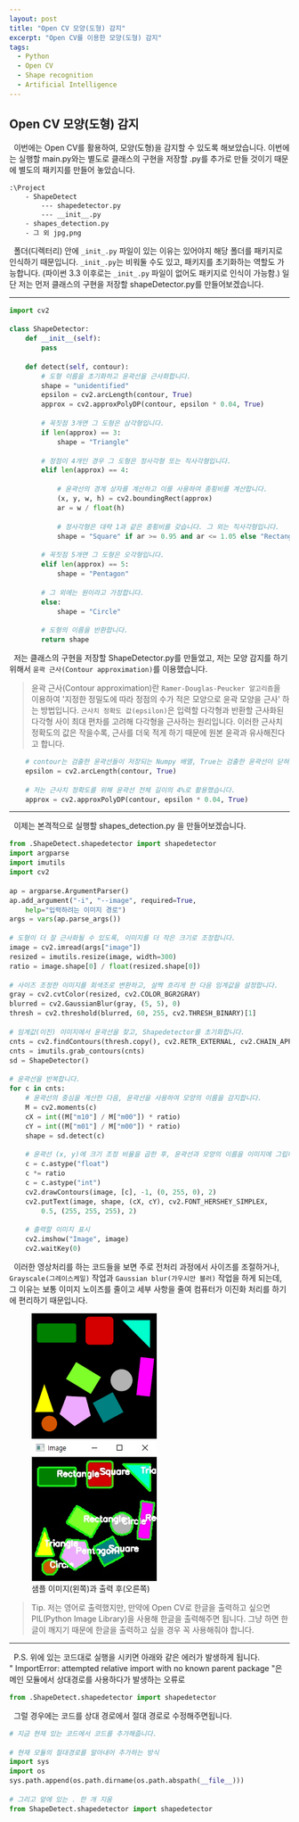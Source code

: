 ```yaml
---
layout: post
title: "Open CV 모양(도형) 감지"
excerpt: "Open CV를 이용한 모양(도형) 감지"
tags: 
  - Python
  - Open CV
  - Shape recognition
  - Artificial Intelligence
---
```

## Open CV 모양(도형) 감지
&nbsp; 이번에는 Open CV를 활용하여, 모양(도형)을 감지할 수 있도록 해보았습니다. 이번에는 실행할 main.py와는 별도로 클래스의 구현을 저장할 .py를 추가로 만들 것이기 때문에 별도의 패키지를 만들어 놓았습니다. 

```
:\Project
    - ShapeDetect
        --- shapedetector.py
        --- __init__.py             
    - shapes_detection.py
    - 그 외 jpg,png
```

&nbsp; 폴더(디렉터리) 안에 `_init_.py` 파일이 있는 이유는 있어야지 해당 폴더를 패키지로 인식하기 때문입니다. `_init_.py`는 비워둘 수도 있고, 패키지를 초기화하는 역할도 가능합니다. (파이썬 3.3 이후로는 `_init_.py` 파일이 없어도 패키지로 인식이 가능함.) 일단 저는 먼저 클래스의 구현을 저장할 shapeDetector.py를 만들어보겠습니다.

---

```python
import cv2

class ShapeDetector:
	def __init__(self):
		pass

	def detect(self, contour):
		# 도형 이름을 초기화하고 윤곽선을 근사화합니다.
		shape = "unidentified"
		epsilon = cv2.arcLength(contour, True)
		approx = cv2.approxPolyDP(contour, epsilon * 0.04, True)
        
        # 꼭짓점 3개면 그 도형은 삼각형입니다.
		if len(approx) == 3:
			shape = "Triangle"

		# 정점이 4개인 경우 그 도형은 정사각형 또는 직사각형입니다.
		elif len(approx) == 4:

			# 윤곽선의 경계 상자를 계산하고 이를 사용하여 종횡비를 계산합니다.
			(x, y, w, h) = cv2.boundingRect(approx)
			ar = w / float(h)

			# 정사각형은 대략 1과 같은 종횡비를 갖습니다. 그 외는 직사각형입니다.
			shape = "Square" if ar >= 0.95 and ar <= 1.05 else "Rectangle"

		# 꼭짓점 5개면 그 도형은 오각형입니다.
		elif len(approx) == 5:
			shape = "Pentagon"

		# 그 외에는 원이라고 가정합니다.
		else:
			shape = "Circle"

		# 도형의 이름을 반환합니다.
		return shape
```
&nbsp; 저는 클래스의 구현을 저장할 ShapeDetector.py를 만들었고, 저는 모양 감지를 하기 위해서 `윤곽 근사(Contour approximation)`를 이용했습니다.
> 윤곽 근사(Contour approximation)란 `Ramer-Douglas-Peucker 알고리즘`을 이용하여 '지정한 정밀도에 따라 정점의 수가 적은 모양으로 윤곽 모양을 근사' 하는 방법입니다. `근사치 정확도 값(epsilon)`은 입력할 다각형과 반환할 근사화된 다각형 사이 최대 편차를 고려해 다각형을 근사하는 원리입니다. 이러한 근사치 정확도의 값은 작을수록, 근사를 더욱 적게 하기 때문에 원본 윤곽과 유사해진다고 합니다.

```python
	# contour는 검출한 윤곽선들이 저장되는 Numpy 배열, True는 검출한 윤곽선이 닫혀있는지, False는 열려있는지를 의미합니다.
    epsilon = cv2.arcLength(contour, True) 

	# 저는 근사치 정확도를 위해 윤곽선 전체 길이의 4%로 활용했습니다.
	approx = cv2.approxPolyDP(contour, epsilon * 0.04, True) 
```

---

&nbsp; 이제는 본격적으로 실행할 shapes_detection.py 을 만들어보겠습니다.

```python
from .ShapeDetect.shapedetector import shapedetector
import argparse
import imutils
import cv2

ap = argparse.ArgumentParser()
ap.add_argument("-i", "--image", required=True,
	help="입력하려는 이미지 경로")
args = vars(ap.parse_args())

# 도형이 더 잘 근사화될 수 있도록, 이미지를 더 작은 크기로 조정합니다.
image = cv2.imread(args["image"])
resized = imutils.resize(image, width=300)
ratio = image.shape[0] / float(resized.shape[0])

# 사이즈 조정한 이미지를 회색조로 변환하고, 살짝 흐리게 한 다음 임계값을 설정합니다.
gray = cv2.cvtColor(resized, cv2.COLOR_BGR2GRAY)
blurred = cv2.GaussianBlur(gray, (5, 5), 0)
thresh = cv2.threshold(blurred, 60, 255, cv2.THRESH_BINARY)[1]

# 임계값(이진) 이미지에서 윤곽선을 찾고, Shapedetector를 초기화합니다.
cnts = cv2.findContours(thresh.copy(), cv2.RETR_EXTERNAL, cv2.CHAIN_APPROX_SIMPLE)
cnts = imutils.grab_contours(cnts)
sd = ShapeDetector()

# 윤곽선을 반복합니다.
for c in cnts:
	# 윤곽선의 중심을 계산한 다음, 윤곽선을 사용하여 모양의 이름을 감지합니다.
	M = cv2.moments(c)
	cX = int((M["m10"] / M["m00"]) * ratio)
	cY = int((M["m01"] / M["m00"]) * ratio)
	shape = sd.detect(c)

	# 윤곽선 (x, y)에 크기 조정 비율을 곱한 후, 윤곽선과 모양의 이름을 이미지에 그립니다.
	c = c.astype("float")
	c *= ratio
	c = c.astype("int")
	cv2.drawContours(image, [c], -1, (0, 255, 0), 2)
	cv2.putText(image, shape, (cX, cY), cv2.FONT_HERSHEY_SIMPLEX,
		0.5, (255, 255, 255), 2)

	# 출력할 이미지 표시
	cv2.imshow("Image", image)
	cv2.waitKey(0)
```

&nbsp; 이러한 영상처리를 하는 코드들을 보면 주로 전처리 과정에서 사이즈를 조절하거나, `Grayscale(그레이스케일)` 작업과 `Gaussian blur(가우시안 블러)` 작업을 하게 되는데, 그 이유는 보통 이미지 노이즈를 줄이고 세부 사항을 줄여 컴퓨터가 이진화 처리를 하기에 편리하기 때문입니다.

<figure class="half">
    <a href="/images/ShapeDetection/sample.png"><img src="/images/ShapeDetection/sample.png"></a>
    <a href="/images/ShapeDetection/sampleout.jpg"><img src="/images/ShapeDetection/sampleout.jpg"></a>
    <figcaption>샘플 이미지(왼쪽)과 출력 후(오른쪽) </figcaption>
</figure>

> Tip. 저는 영어로 출력했지만, 만약에 Open CV로 한글을 출력하고 싶으면 PIL(Python Image Library)을 사용해 한글을 출력해주면 됩니다. 그냥 하면 한글이 깨지기 때문에 한글을 출력하고 싶을 경우 꼭 사용해줘야 합니다.

 ---

&nbsp; P.S. 위에 있는 코드대로 실행을 시키면 아래와 같은 에러가 발생하게 됩니다.\
" ImportError: attempted relative import with no known parent package "은 메인 모듈에서 상대경로를 사용하다가 발생하는 오류로

```python
from .ShapeDetect.shapedetector import shapedetector
```

&nbsp; 그럴 경우에는 코드를 상대 경로에서 절대 경로로 수정해주면됩니다.

```python
# 지금 현재 있는 코드에서 코드를 추가해줍니다.

# 현재 모듈의 절대경로를 알아내어 추가하는 방식
import sys
import os
sys.path.append(os.path.dirname(os.path.abspath(__file__)))

# 그리고 앞에 있는 . 한 개 지움
from ShapeDetect.shapedetector import shapedetector
```
